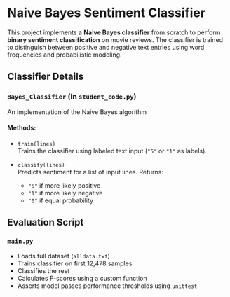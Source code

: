 #  Naive Bayes Sentiment Classifier

This project implements a **Naive Bayes classifier** from scratch to perform **binary sentiment classification** on movie reviews. The classifier is trained to distinguish between positive and negative text entries using word frequencies and probabilistic modeling.


## Classifier Details

###  `Bayes_Classifier` (in `student_code.py`)

An implementation of the Naive Bayes algorithm

#### Methods:

- `train(lines)`  
  Trains the classifier using labeled text input (`"5"` or `"1"` as labels).

- `classify(lines)`  
  Predicts sentiment for a list of input lines. Returns:
  - `"5"` if more likely positive  
  - `"1"` if more likely negative  
  - `"0"` if equal probability

## Evaluation Script

### `main.py`

- Loads full dataset (`alldata.txt`)
- Trains classifier on first 12,478 samples
- Classifies the rest
- Calculates F-scores using a custom function
- Asserts model passes performance thresholds using `unittest`
